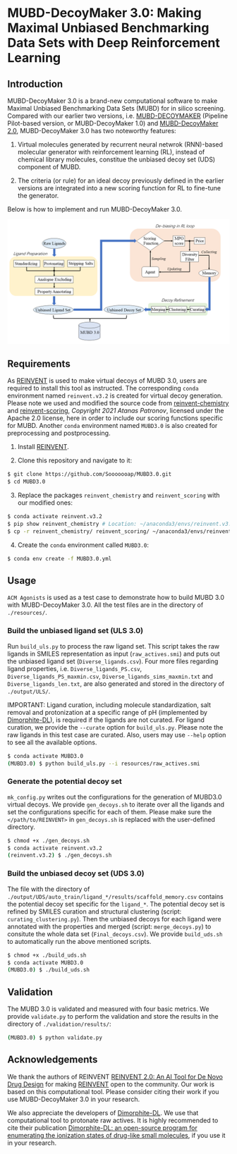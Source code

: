 # MUBD-DecoyMaker 3.0: Making Maximal Unbiased Benchmarking Data Sets with Deep Reinforcement Learning

## Introduction

MUBD-DecoyMaker 3.0 is a brand-new computational software to make Maximal Unbiased Benchmarking Data Sets (MUBD) for in silico screening. Compared with our earlier two versions, i.e. [MUBD-DECOYMAKER](https://github.com/jwxia2014/MUBD-DECOYMAKER) (Pipeline Pilot-based version, or MUBD-DecoyMaker 1.0) and [MUBD-DecoyMaker 2.0](https://github.com/jwxia2014/MUBD-DecoyMaker2.0), MUBD-DecoyMaker 3.0 has two noteworthy features:

1. Virtual molecules generated by recurrent neural netwrok (RNN)-based molecular generator with reinforcement learning (RL), instead of chemical library molecules, constitue the unbiased decoy set (UDS) component of MUBD. 

2. The criteria (or rule) for an ideal decoy previously defined in the earlier versions are integrated into a new scoring function for RL to fine-tune the generator.


Below is how to implement and run MUBD-DecoyMaker 3.0.

![Figure from manuscript](figures/model_1.png)

## Requirements

As [REINVENT](https://github.com/MolecularAI/Reinvent) is used to make virtual decoys of MUBD 3.0, users are required to install this tool as instructed. The corresponding `conda` environment named `reinvent.v3.2` is created for virtual decoy generation. Please note we used and modified the source code from [reinvent-chemistry](https://github.com/MolecularAI/reinvent-chemistry) and [reinvent-scoring](https://github.com/MolecularAI/reinvent-scoring), *Copyright 2021 Atanas Patronov*, licensed under the Apache 2.0 license, here in order to include our scoring functions specific for MUBD. Another `conda` environment named `MUBD3.0` is also created for preprocessing and postprocessing.

1) Install [REINVENT](https://github.com/MolecularAI/Reinvent).

2) Clone this repository and navigate to it:
```bash
$ git clone https://github.com/Sooooooap/MUBD3.0.git
$ cd MUBD3.0
```

3) Replace the packages `reinvent_chemistry` and `reinvent_scoring` with our modified ones:
```bash
$ conda activate reinvent.v3.2 
$ pip show reinvent_chemistry # Location: ~/anaconda3/envs/reinvent.v3.2/lib/python3.7/site-packages
$ cp -r reinvent_chemistry/ reinvent_scoring/ ~/anaconda3/envs/reinvent.v3.2/lib/python3.7/site-packages
```

4) Create the `conda` environment called `MUBD3.0`:
```bash
$ conda env create -f MUBD3.0.yml
```

## Usage

`ACM Agonists` is used as a test case to demonstrate how to build MUBD 3.0 with MUBD-DecoyMaker 3.0. All the test files are in the directory of `./resources/`. 

### Build the unbiased ligand set (ULS 3.0)
Run `build_uls.py` to process the raw ligand set. This script takes the raw ligands in SMILES representation as input (`raw_actives.smi`) and puts out the unbiased ligand set (`Diverse_ligands.csv`). Four more files regarding ligand properties, i.e. `Diverse_ligands_PS.csv`, `Diverse_ligands_PS_maxmin.csv`, `Diverse_ligands_sims_maxmin.txt` and `Diverse_ligands_len.txt`, are also generated and stored in the directory of `./output/ULS/`.

IMPORTANT: Ligand curation, including molecule standardization, salt removal and protonization at a specific range of pH (implemented by [Dimorphite-DL](https://github.com/Sulstice/dimorphite_dl)), is required if the ligands are not curated. For ligand curation, we provide the `--curate` option for `build_uls.py`. Please note the raw ligands in this test case are curated. Also, users may use `--help` option to see all the available options.
```bash
$ conda activate MUBD3.0
(MUBD3.0) $ python build_uls.py --i resources/raw_actives.smi
```

### Generate the potential decoy set

`mk_config.py` writes out the configurations for the generation of MUBD3.0 virtual decoys. We provide `gen_decoys.sh` to iterate over all the ligands and set the configurations specific for each of them. Please make sure the `</path/to/REINVENT>` in `gen_decoys.sh` is replaced with the user-defined directory.
```bash
$ chmod +x ./gen_decoys.sh
$ conda activate reinvent.v3.2
(reinvent.v3.2) $ ./gen_decoys.sh
```

### Build the unbiased decoy set (UDS 3.0)
The file with the directory of `./output/UDS/auto_train/ligand_*/results/scaffold_memory.csv` contains the potential decoy set specific for the `ligand_*`. The potential decoy set is refined by SMILES curation and structural clustering (script: `curating_clustering.py`). Then the unbiased decoys for each ligand were annotated with the properties and merged  (script: `merge_decoys.py`) to consitute the whole data set (`Final_decoys.csv`). We provide `build_uds.sh` to automatically run the above mentioned scripts.
```bash
$ chmod +x ./build_uds.sh
$ conda activate MUBD3.0
(MUBD3.0) $ ./build_uds.sh
```

## Validation
The MUBD 3.0 is validated and measured with four basic metrics. We provide `validate.py` to perform the validation and store the  results in the directory of `./validation/results/`:
```bash
(MUBD3.0) $ python validate.py
```

## Acknowledgements
We thank the authors of REINVENT [REINVENT 2.0: An AI Tool for De Novo Drug Design](https://pubs.acs.org/doi/10.1021/acs.jcim.0c00915) for making [REINVENT](https://github.com/MolecularAI/Reinvent) open to the community. Our work is based on this computational tool. Please consider citing their work if you use MUBD-DecoyMaker 3.0 in your research.

We also appreciate the developers of [Dimorphite-DL](https://github.com/Sulstice/dimorphite_dl). We use that computational tool to protonate raw actives. It is highly recommended to cite their publication [Dimorphite-DL: an open-source program for enumerating the ionization states of drug-like small molecules](https://jcheminf.biomedcentral.com/articles/10.1186/s13321-019-0336-9), if you use it in your research. 
